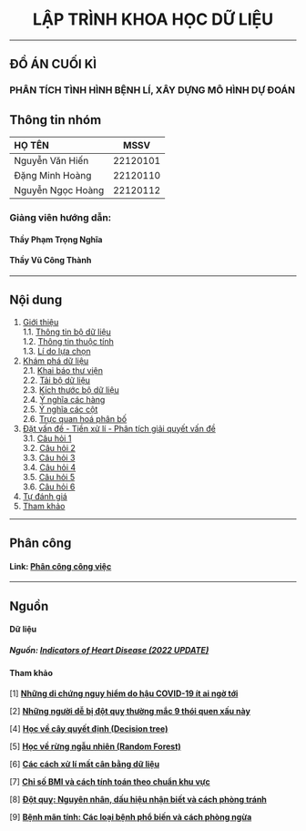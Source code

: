 # <center>LẬP TRÌNH KHOA HỌC DỮ LIỆU</center>

---
## ĐỒ ÁN CUỐI KÌ
### PHÂN TÍCH TÌNH HÌNH BỆNH LÍ, XÂY DỰNG MÔ HÌNH DỰ ĐOÁN


## Thông tin nhóm
<center>

| HỌ TÊN                | MSSV      |
|:------------------    |:--------: |
| Nguyễn Văn Hiến    | 22120101  |
| Đặng Minh Hoàng       | 22120110  |
| Nguyễn Ngọc Hoàng     | 22120112  |

</center>


### Giảng viên hướng dẫn: 
#### **Thầy Phạm Trọng Nghĩa**
#### **Thầy Vũ Công Thành**

---

## Nội dung
1. [Giới thiệu](#introdution)  
    1.1. [Thông tin bộ dữ liệu](#information)  
    1.2. [Thông tin thuộc tính](#attribute)  
    1.3. [Lí do lựa chọn](#reason)  
2. [Khám phá dữ liệu](#data-exploration)  
    2.1. [Khai báo thư viện](#import-lib)  
    2.2. [Tải bộ dữ liệu](#downloading-data)   
    2.3. [Kích thước bộ dữ liệu](#how-many-rows-and-columns)  
    2.4. [Ý nghĩa các hàng](#rows-exploration)  
    2.5. [Ý nghĩa các cột](#columns-exploration)  
    2.6. [Trực quan hoá phân bố](#data-visualization)
3. [Đặt vấn đề - Tiền xử lí - Phân tích giải quyết vấn đề](#ask-preprocessing-analysis)      
    3.1. [Câu hỏi 1](#question-1)  
    3.2. [Câu hỏi 2](#question-2)  
    3.3. [Câu hỏi 3](#question-3)  
    3.4. [Câu hỏi 4](#question-4) <br>
    3.5. [Câu hỏi 5](#question-5)  
    3.6. [Câu hỏi 6](#question-6)   
4. [Tự đánh giá](#reflection)  
5. [Tham khảo](#references)  

---
## Phân công
#### Link: [**Phân công công việc**](https://docs.google.com/spreadsheets/d/1LFgHiE4LrsdKKONrlz3Dx75mgC28t3EZAGVVMmRnEes/edit?fbclid=IwY2xjawHLI99leHRuA2FlbQIxMAABHdmqChAUwiNuHKush4gsy9TejRrbWguKtTCfDWnIyajlrORcCFAkcnXngQ_aem_GujmZPLFKWAIWjjX9vS1pw&gid=0#gid=0)

---
## Nguồn
#### Dữ liệu
##### Nguồn: [**Indicators of Heart Disease (2022 UPDATE)**](https://www.kaggle.com/datasets/kamilpytlak/personal-key-indicators-of-heart-disease/data)
#### Tham khảo

[1] [**Những di chứng nguy hiểm do hậu COVID-19 ít ai ngờ tới**](https://medlatec.vn/tin-tuc/nhung-di-chung-nguy-hiem-do-hau-covid19-it-ai-ngo-toi-s194-n27545#:~:text=Theo%20c%C3%A1c%20chuy%C3%AAn%20gia%20y,%2C%20%C4%91%C3%B4ng%20m%C3%A1u%2C...)

[2] [**Những người dễ bị đột quỵ thường mắc 9 thói quen xấu này**](https://baosoctrang.org.vn/suc-khoe-va-doi-song/202411/nhung-nguoi-de-bi-dot-quy-thuong-mac-9-thoi-quen-xau-nay-5e00fab/)

[4] [**Học về cây quyết định (Decision tree)**](https://www.youtube.com/watch?v=_L39rN6gz7Y)

[5] [**Học về rừng ngẫu nhiên (Random Forest)**](https://www.youtube.com/watch?v=J4Wdy0Wc_xQ)

[6]  [**Các cách xử lí mất cân bằng dữ liệu**](https://www.youtube.com/watch?v=yLM0FXgQmxw)

[7] [**Chỉ số BMI và cách tính toán theo chuẩn khu vực**](https://tinhbmi.vn/bang-bmi-chuan-chau-a/)

[8] [**Đột quỵ: Nguyên nhân, dấu hiệu nhận biết và cách phòng tránh**](https://www.vinmec.com/vie/bai-viet/dot-quy-nguyen-nhan-dau-hieu-nhan-biet-cach-phong-tranh-vi)

[9] [**Bệnh mãn tính: Các loại bệnh phổ biến và cách phòng ngừa**](https://www.docosan.com/blog/kien-thuc-y-te/benh-man-tinh/)
